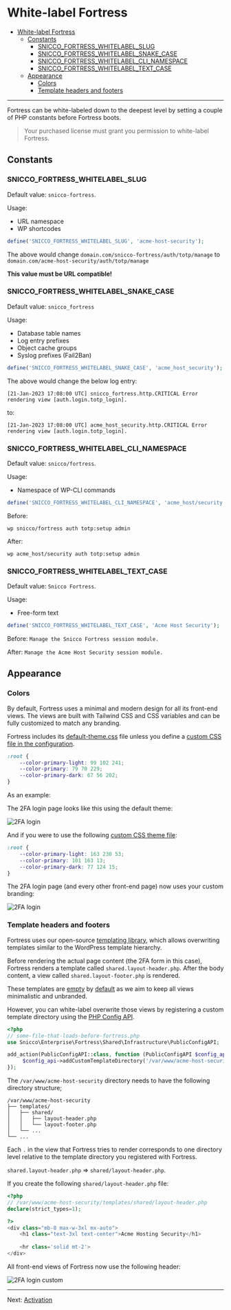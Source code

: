 # White-label Fortress

<!-- TOC -->
* [White-label Fortress](#white-label-fortress)
    * [Constants](#constants)
        * [SNICCO_FORTRESS_WHITELABEL_SLUG](#snicco_fortress_whitelabel_slug)
        * [SNICCO_FORTRESS_WHITELABEL_SNAKE_CASE](#snicco_fortress_whitelabel_snake_case)
        * [SNICCO_FORTRESS_WHITELABEL_CLI_NAMESPACE](#snicco_fortress_whitelabel_cli_namespace)
        * [SNICCO_FORTRESS_WHITELABEL_TEXT_CASE](#snicco_fortress_whitelabel_cli_text_case)
    * [Appearance](#appearance)
        * [Colors](#colors)
        * [Template headers and footers](#template-headers-and-footers)
<!-- TOC -->

---

Fortress can be white-labeled down to the deepest level by setting a couple of PHP constants before Fortress boots.

> Your purchased license must grant you permission to white-label Fortress.

## Constants

### SNICCO_FORTRESS_WHITELABEL_SLUG

Default value: `snicco-fortress`.

Usage:
- URL namespace
- WP shortcodes

```php
define('SNICCO_FORTRESS_WHITELABEL_SLUG', 'acme-host-security');
```

The above would change `domain.com/snicco-fortress/auth/totp/manage` to `domain.com/acme-host-security/auth/totp/manage`

**This value must be URL compatible!**

### SNICCO_FORTRESS_WHITELABEL_SNAKE_CASE

Default value: `snicco_fortress`

Usage:
- Database table names
- Log entry prefixes
- Object cache groups
- Syslog prefixes (Fail2Ban)

```php
define('SNICCO_FORTRESS_WHITELABEL_SNAKE_CASE', 'acme_host_security');
```

The above would change the below log entry:

```log
[21-Jan-2023 17:08:00 UTC] snicco_fortress.http.CRITICAL Error rendering view [auth.login.totp_login].
```

to:

```log
[21-Jan-2023 17:08:00 UTC] acme_host_security.http.CRITICAL Error rendering view [auth.login.totp_login].
```

### SNICCO_FORTRESS_WHITELABEL_CLI_NAMESPACE

Default value: `snicco/fortress`.

Usage:
- Namespace of WP-CLI commands

```php
define('SNICCO_FORTRESS_WHITELABEL_CLI_NAMESPACE', 'acme_host/security');
```

Before:

```shell
wp snicco/fortress auth totp:setup admin
```

After:

```shell
wp acme_host/security auth totp:setup admin
```

### SNICCO_FORTRESS_WHITELABEL_TEXT_CASE

Default value: `Snicco Fortress`.

Usage:
- Free-form text

```php
define('SNICCO_FORTRESS_WHITELABEL_TEXT_CASE', 'Acme Host Security');
```

Before: `Manage the Snicco Fortress session module.`

After: `Manage the Acme Host Security session module.`

## Appearance

### Colors

By default, Fortress uses a minimal and modern design for all its front-end views.
The views are built with Tailwind CSS and CSS variables and can be fully customized to match any branding.

Fortress includes its [default-theme.css](../../default-theme.css) file unless you define a [custom CSS file in the configuration](../configuration/02_configuration_reference.md#theme_css_file).

```css
:root {
    --color-primary-light: 99 102 241;
    --color-primary: 79 70 229;
    --color-primary-dark: 67 56 202;
}
```

As an example:

The 2FA login page looks like this using the default theme:

![2FA login](../_assets/images/2fa.png)

And if you were to use the following [custom CSS theme file](../configuration/02_configuration_reference.md#theme_css_file):

```css
:root {
    --color-primary-light: 163 230 53;
    --color-primary: 101 163 13;
    --color-primary-dark: 77 124 15;
}
```

The 2FA login page (and every other front-end page) now uses your custom branding:

![2FA login](../_assets/images/2fa-green.png)

### Template headers and footers

Fortress uses our open-source [templating library](https://github.com/snicco/templating), which allows overwriting templates similar to the WordPress template hierarchy.

Before rendering the actual page content (the 2FA form in this case), Fortress renders a template called `shared.layout-header.php`.
After the body content, a view called `shared.layout-footer.php` is rendered.

These templates are [empty](../../src/Shared/Infrastructure/Http/views/shared/layout-header.php) by [default](../../src/Shared/Infrastructure/Http/views/shared/layout-footer.php) as we aim to keep all views minimalistic and unbranded.

However, you can white-label overwrite those views by registering a custom template directory using the [PHP Config API](../configuration/01_how_to_configure_fortress.md#php-api-experimental-).

```php
<?php
// some-file-that-loads-before-fortress.php
use Snicco\Enterprise\Fortress\Shared\Infrastructure\PublicConfigAPI;

add_action(PublicConfigAPI::class, function (PublicConfigAPI $config_api) :void {
     $config_api->addCustomTemplateDirectory('/var/www/acme-host-security/templates');
});
```

The `/var/www/acme-host-security` directory needs to have the following directory structure;

```
/var/www/acme-host-security
├── templates/
│   ├── shared/                 
│   │   ├── layout-header.php  
│   │   └── layout-footer.php  
│   └── ...             
└── ...
```

Each `.` in the view that Fortress tries to render corresponds to one directory level relative to the template directory you registered with Fortress.

`shared.layout-header.php` => `shared/layout-header.php`.

If you create the following `shared/layout-header.php` file:

```php
<?php
// /var/www/acme-host-security/templates/shared/layout-header.php
declare(strict_types=1);

?>
<div class="mb-8 max-w-3xl mx-auto">
    <h1 class="text-3xl text-center">Acme Hosting Security</h1>
    
    <hr class='solid mt-2'>
</div>
```

All front-end views of Fortress now use the following header:

![2FA login custom](../_assets/images/2fa-custom-header.png)

---

Next: [Activation](04_activation.md)
